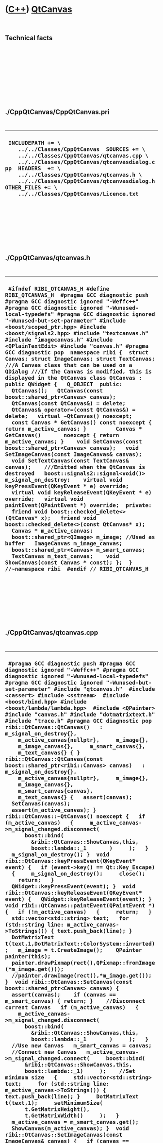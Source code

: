 
 

 

 

 

 

([C++](Cpp.md)) [QtCanvas](CppQtCanvas.md)
============================================

 

Technical facts
---------------

 

 

 

 

 

 

./CppQtCanvas/CppQtCanvas.pri
-----------------------------

 

  ------------------------------------------------------------------------------------------------------------------------------------------------------------------------------------------------------------------------------------------------------------------------------------------------------------------------------------
  ` INCLUDEPATH += \     ../../Classes/CppQtCanvas  SOURCES += \     ../../Classes/CppQtCanvas/qtcanvas.cpp \     ../../Classes/CppQtCanvas/qtcanvasdialog.cpp  HEADERS  += \     ../../Classes/CppQtCanvas/qtcanvas.h \     ../../Classes/CppQtCanvas/qtcanvasdialog.h  OTHER_FILES += \     ../../Classes/CppQtCanvas/Licence.txt`
  ------------------------------------------------------------------------------------------------------------------------------------------------------------------------------------------------------------------------------------------------------------------------------------------------------------------------------------

 

 

 

 

 

./CppQtCanvas/qtcanvas.h
------------------------

 

  ------------------------------------------------------------------------------------------------------------------------------------------------------------------------------------------------------------------------------------------------------------------------------------------------------------------------------------------------------------------------------------------------------------------------------------------------------------------------------------------------------------------------------------------------------------------------------------------------------------------------------------------------------------------------------------------------------------------------------------------------------------------------------------------------------------------------------------------------------------------------------------------------------------------------------------------------------------------------------------------------------------------------------------------------------------------------------------------------------------------------------------------------------------------------------------------------------------------------------------------------------------------------------------------------------------------------------------------------------------------------------------------------------------------------------------------------------------------------------------------------------------------------------------------------------------------------------------------------------------------------------------------------------------------------------------------------------------------------------------------------------------------------------------------------------------------------------------------------------------------------------------
  ` #ifndef RIBI_QTCANVAS_H #define RIBI_QTCANVAS_H  #pragma GCC diagnostic push #pragma GCC diagnostic ignored "-Weffc++" #pragma GCC diagnostic ignored "-Wunused-local-typedefs" #pragma GCC diagnostic ignored "-Wunused-but-set-parameter" #include <boost/scoped_ptr.hpp> #include <boost/signals2.hpp> #include "textcanvas.h" #include "imagecanvas.h" #include <QPlainTextEdit> #include "canvas.h" #pragma GCC diagnostic pop  namespace ribi {  struct Canvas; struct ImageCanvas; struct TextCanvas;  ///A Canvas class that can be used on a QDialog ///If the Canvas is modified, this is displayed in the QtCanvas class QtCanvas : public QWidget {   Q_OBJECT  public:    QtCanvas();   QtCanvas(const boost::shared_ptr<Canvas> canvas);   QtCanvas(const QtCanvas&) = delete;   QtCanvas& operator=(const QtCanvas&) = delete;   virtual ~QtCanvas() noexcept;    const Canvas * GetCanvas() const noexcept { return m_active_canvas; }         Canvas * GetCanvas()       noexcept { return m_active_canvas; }    void SetCanvas(const boost::shared_ptr<Canvas> canvas);   void SetImageCanvas(const ImageCanvas& canvas);   void SetTextCanvas(const TextCanvas& canvas);    ///Emitted when the QtCanvas is destroyed   boost::signals2::signal<void()> m_signal_on_destroy;    virtual void keyPressEvent(QKeyEvent * e) override;   virtual void keyReleaseEvent(QKeyEvent * e) override;   virtual void paintEvent(QPaintEvent *) override;  private:   friend void boost::checked_delete<>(QtCanvas* x);   friend void boost::checked_delete<>(const QtCanvas* x);    Canvas * m_active_canvas;   boost::shared_ptr<QImage> m_image; //Used as buffer   ImageCanvas m_image_canvas;   boost::shared_ptr<Canvas> m_smart_canvas;   TextCanvas m_text_canvas;    void ShowCanvas(const Canvas * const); };  } //~namespace ribi  #endif // RIBI_QTCANVAS_H`
  ------------------------------------------------------------------------------------------------------------------------------------------------------------------------------------------------------------------------------------------------------------------------------------------------------------------------------------------------------------------------------------------------------------------------------------------------------------------------------------------------------------------------------------------------------------------------------------------------------------------------------------------------------------------------------------------------------------------------------------------------------------------------------------------------------------------------------------------------------------------------------------------------------------------------------------------------------------------------------------------------------------------------------------------------------------------------------------------------------------------------------------------------------------------------------------------------------------------------------------------------------------------------------------------------------------------------------------------------------------------------------------------------------------------------------------------------------------------------------------------------------------------------------------------------------------------------------------------------------------------------------------------------------------------------------------------------------------------------------------------------------------------------------------------------------------------------------------------------------------------------------------

 

 

 

 

 

./CppQtCanvas/qtcanvas.cpp
--------------------------

 

  -------------------------------------------------------------------------------------------------------------------------------------------------------------------------------------------------------------------------------------------------------------------------------------------------------------------------------------------------------------------------------------------------------------------------------------------------------------------------------------------------------------------------------------------------------------------------------------------------------------------------------------------------------------------------------------------------------------------------------------------------------------------------------------------------------------------------------------------------------------------------------------------------------------------------------------------------------------------------------------------------------------------------------------------------------------------------------------------------------------------------------------------------------------------------------------------------------------------------------------------------------------------------------------------------------------------------------------------------------------------------------------------------------------------------------------------------------------------------------------------------------------------------------------------------------------------------------------------------------------------------------------------------------------------------------------------------------------------------------------------------------------------------------------------------------------------------------------------------------------------------------------------------------------------------------------------------------------------------------------------------------------------------------------------------------------------------------------------------------------------------------------------------------------------------------------------------------------------------------------------------------------------------------------------------------------------------------------------------------------------------------------------------------------------------------------------------------------------------------------------------------------------------------------------------------------------------------------------------------------------------------------------------------------------------------------------------------------------------------------------------------------------------------------------------------------------------------------------------------------------------------------------------------------------------------------------------------------------------------------------------------------------------------------------------------------------------------------------------------------------------------------------------------------------------------------------------------------------------------------------------------------------------------------------------------------------------------------------------------------------------------------------------------------------------------------------------------------------------------------------------------------------------------------------------------------------------------------------------------------------------------------------------------------------------------------------------------------------------------------------------------------------------------------------------------------------------------------------------------------------------------------------------------------------------------------------------------------------------------------------------------------------------------------------------------------------------------------------------------------------------------------------------------------------------------------------------------------------------------------------------------------------------------------------------------------------------------------------------------------------------------------------------------------------------------------------------------------------------------------------------------------------------------------------------------------------------------------------------------------------------------------------------------------------------------------------------------------------------------------------------------------------------------------------------------
  ` #pragma GCC diagnostic push #pragma GCC diagnostic ignored "-Weffc++" #pragma GCC diagnostic ignored "-Wunused-local-typedefs" #pragma GCC diagnostic ignored "-Wunused-but-set-parameter" #include "qtcanvas.h"  #include <cassert> #include <sstream>  #include <boost/bind.hpp> #include <boost/lambda/lambda.hpp>  #include <QPainter>  #include "canvas.h" #include "dotmatrixtext.h" #include "trace.h" #pragma GCC diagnostic pop  ribi::QtCanvas::QtCanvas()   : m_signal_on_destroy{},     m_active_canvas{nullptr},     m_image{},     m_image_canvas{},     m_smart_canvas{},     m_text_canvas{} { }  ribi::QtCanvas::QtCanvas(const boost::shared_ptr<ribi::Canvas> canvas)   : m_signal_on_destroy{},     m_active_canvas{nullptr},     m_image{},     m_image_canvas{},     m_smart_canvas{canvas},     m_text_canvas{} {   assert(canvas);   SetCanvas(canvas);   assert(m_active_canvas); }  ribi::QtCanvas::~QtCanvas() noexcept {   if (m_active_canvas)   {     m_active_canvas->m_signal_changed.disconnect(       boost::bind(         &ribi::QtCanvas::ShowCanvas,this,         boost::lambda::_1       )     );   }   m_signal_on_destroy(); }  void ribi::QtCanvas::keyPressEvent(QKeyEvent* event) {   if (event->key() == Qt::Key_Escape)   {     m_signal_on_destroy();     close();     return;   }   QWidget::keyPressEvent(event); }  void ribi::QtCanvas::keyReleaseEvent(QKeyEvent* event) {   QWidget::keyReleaseEvent(event); }  void ribi::QtCanvas::paintEvent(QPaintEvent *) {   if (!m_active_canvas)   {     return;   }   std::vector<std::string> text;   for (std::string line: m_active_canvas->ToStrings()) { text.push_back(line); }    DotMatrixText t(text,1,DotMatrixText::ColorSystem::inverted);   m_image = t.CreateImage();    QPainter painter(this);   painter.drawPixmap(rect(),QPixmap::fromImage(*m_image.get()));   //painter.drawImage(rect(),*m_image.get());  }  void ribi::QtCanvas::SetCanvas(const boost::shared_ptr<Canvas> canvas) {   assert(canvas);    if (canvas == m_smart_canvas) { return; }    //Disconnect current Canvas   if (m_active_canvas)   {     m_active_canvas->m_signal_changed.disconnect(       boost::bind(         &ribi::QtCanvas::ShowCanvas,this,         boost::lambda::_1       )     );   }    //Use new Canvas   m_smart_canvas = canvas;    //Connect new Canvas   m_active_canvas->m_signal_changed.connect(     boost::bind(       &ribi::QtCanvas::ShowCanvas,this,       boost::lambda::_1)     );    //Set minimum size   {     std::vector<std::string> text;     for (std::string line: m_active_canvas->ToStrings()) { text.push_back(line); }     DotMatrixText t(text,1);     setMinimumSize(       t.GetMatrixHeight(),       t.GetMatrixWidth()     );   }    m_active_canvas = m_smart_canvas.get();   ShowCanvas(m_active_canvas); }  void ribi::QtCanvas::SetImageCanvas(const ImageCanvas& canvas) {   if (canvas == m_image_canvas) { return; }    //Disconnect current Canvas   if (m_active_canvas)   {     m_active_canvas->m_signal_changed.disconnect(       boost::bind(         &ribi::QtCanvas::ShowCanvas,this,         boost::lambda::_1       )     );   }    //Use new Canvas   m_image_canvas = canvas;   m_active_canvas = &m_image_canvas;    //Connect new Canvas   m_active_canvas->m_signal_changed.connect(     boost::bind(       &ribi::QtCanvas::ShowCanvas,this,       boost::lambda::_1     )   );    //Set minimum size   {     std::vector<std::string> text;     for (std::string line: m_active_canvas->ToStrings()) { text.push_back(line); }     DotMatrixText t(text,1);     setMinimumSize(       t.GetMatrixHeight(),       t.GetMatrixWidth()     );   }    m_active_canvas = m_smart_canvas.get();   ShowCanvas(m_active_canvas); }  void ribi::QtCanvas::SetTextCanvas(const TextCanvas& canvas) {   if (canvas == m_text_canvas) { return; }    //Disconnect current Canvas   if (m_active_canvas)   {     m_active_canvas->m_signal_changed.disconnect(       boost::bind(         &ribi::QtCanvas::ShowCanvas,this,         boost::lambda::_1       )     );   }    //Use new Canvas   m_text_canvas = canvas;   m_active_canvas = &m_text_canvas;    //Connect new Canvas   m_active_canvas->m_signal_changed.connect(     boost::bind(       &ribi::QtCanvas::ShowCanvas,this,       boost::lambda::_1     )   );    //Set minimum size   {     std::vector<std::string> text;     for (std::string line: m_active_canvas->ToStrings()) { text.push_back(line); }     DotMatrixText t(text,1);     setMinimumSize(       t.GetMatrixHeight(),       t.GetMatrixWidth()     );   }    m_active_canvas = m_smart_canvas.get();   ShowCanvas(m_active_canvas); }  void ribi::QtCanvas::ShowCanvas(const Canvas * const) {   repaint(); }`
  -------------------------------------------------------------------------------------------------------------------------------------------------------------------------------------------------------------------------------------------------------------------------------------------------------------------------------------------------------------------------------------------------------------------------------------------------------------------------------------------------------------------------------------------------------------------------------------------------------------------------------------------------------------------------------------------------------------------------------------------------------------------------------------------------------------------------------------------------------------------------------------------------------------------------------------------------------------------------------------------------------------------------------------------------------------------------------------------------------------------------------------------------------------------------------------------------------------------------------------------------------------------------------------------------------------------------------------------------------------------------------------------------------------------------------------------------------------------------------------------------------------------------------------------------------------------------------------------------------------------------------------------------------------------------------------------------------------------------------------------------------------------------------------------------------------------------------------------------------------------------------------------------------------------------------------------------------------------------------------------------------------------------------------------------------------------------------------------------------------------------------------------------------------------------------------------------------------------------------------------------------------------------------------------------------------------------------------------------------------------------------------------------------------------------------------------------------------------------------------------------------------------------------------------------------------------------------------------------------------------------------------------------------------------------------------------------------------------------------------------------------------------------------------------------------------------------------------------------------------------------------------------------------------------------------------------------------------------------------------------------------------------------------------------------------------------------------------------------------------------------------------------------------------------------------------------------------------------------------------------------------------------------------------------------------------------------------------------------------------------------------------------------------------------------------------------------------------------------------------------------------------------------------------------------------------------------------------------------------------------------------------------------------------------------------------------------------------------------------------------------------------------------------------------------------------------------------------------------------------------------------------------------------------------------------------------------------------------------------------------------------------------------------------------------------------------------------------------------------------------------------------------------------------------------------------------------------------------------------------------------------------------------------------------------------------------------------------------------------------------------------------------------------------------------------------------------------------------------------------------------------------------------------------------------------------------------------------------------------------------------------------------------------------------------------------------------------------------------------------------------------------------------------------------------------

 

 

 

 

 

./CppQtCanvas/qtcanvasdialog.h
------------------------------

 

  ------------------------------------------------------------------------------------------------------------------------------------------------------------------------------------------------------------------------------------------------------------------------------------------------------------------------------------------------------------------------------------------------------------------------------------------------------------------------------------------------------------------------------------------------------------------------------------------------------------------------------------------------------------------------------------------------------------------------------------------------------------------------------------------------------------------------------------------------------------------------------------------------------------------------------------------------------------------------------------------------------------------------------------------------------------------------------------------------------------------------------------------------------------------------------------------------------------------------------------------------------------------------------------------------------------------------------------------------------------------------------------------------------------------------------------------------------------------
  ` #ifndef RIBI_QTCANVASDIALOG_H #define RIBI_QTCANVASDIALOG_H  #pragma GCC diagnostic push #pragma GCC diagnostic ignored "-Weffc++" #pragma GCC diagnostic ignored "-Wunused-local-typedefs" #pragma GCC diagnostic ignored "-Wunused-but-set-parameter" #include <boost/checked_delete.hpp> #include <boost/make_shared.hpp> #include <boost/scoped_ptr.hpp> #include <boost/shared_ptr.hpp>  #include "qthideandshowdialog.h" #pragma GCC diagnostic pop   namespace ribi {  struct QtCanvas;  ///QtCanvasDialog makes QtCanvas displayable as a modal dialog class QtCanvasDialog : public QtHideAndShowDialog {   Q_OBJECT  public:   ///qtcanvas will be deleted when this object goes out of scope!   QtCanvasDialog(QtCanvas * const qtcanvas);   QtCanvasDialog(const QtCanvasDialog&) = delete;   QtCanvasDialog& operator=(const QtCanvasDialog&) = delete;    protected:   void keyPressEvent(QKeyEvent *event) override;   void keyReleaseEvent(QKeyEvent *event) override;   void resizeEvent(QResizeEvent *) override;    private:   ~QtCanvasDialog() noexcept;   friend void boost::checked_delete<>(QtCanvasDialog* x);   friend void boost::checked_delete<>(const QtCanvasDialog* x);   friend class boost::detail::sp_ms_deleter<QtCanvasDialog>;   friend class boost::detail::sp_ms_deleter<const QtCanvasDialog>;    QtCanvas * const m_qtcanvas;    void OnQtCanvasDestroy(); };  } //~namespace ribi  #endif // RIBI_QTCANVASDIALOG_H`
  ------------------------------------------------------------------------------------------------------------------------------------------------------------------------------------------------------------------------------------------------------------------------------------------------------------------------------------------------------------------------------------------------------------------------------------------------------------------------------------------------------------------------------------------------------------------------------------------------------------------------------------------------------------------------------------------------------------------------------------------------------------------------------------------------------------------------------------------------------------------------------------------------------------------------------------------------------------------------------------------------------------------------------------------------------------------------------------------------------------------------------------------------------------------------------------------------------------------------------------------------------------------------------------------------------------------------------------------------------------------------------------------------------------------------------------------------------------------

 

 

 

 

 

./CppQtCanvas/qtcanvasdialog.cpp
--------------------------------

 

  ----------------------------------------------------------------------------------------------------------------------------------------------------------------------------------------------------------------------------------------------------------------------------------------------------------------------------------------------------------------------------------------------------------------------------------------------------------------------------------------------------------------------------------------------------------------------------------------------------------------------------------------------------------------------------------------------------------------------------------------------------------------------------------------------------------------------------------------------------------------------------------------------------------------------------------------------------------------------------------------------------------------------------------------------------------------------------------------------------------------------------------------------------------------------------------------------------------------------------------------------------------------------------------------------------------------------------------------------------------------------------------------------------------------------------------------------------------------------------------------------------------------------------------------------------
  ` #include "qtcanvasdialog.h"  #include <cassert>  #pragma GCC diagnostic push #pragma GCC diagnostic ignored "-Weffc++" #pragma GCC diagnostic ignored "-Wunused-local-typedefs" #include <QVBoxLayout>  #include "qtcanvas.h" #include "trace.h" #pragma GCC diagnostic pop  ribi::QtCanvasDialog::QtCanvasDialog(QtCanvas * const qtcanvas)   : m_qtcanvas(qtcanvas) {   assert(!layout());   QLayout * const my_layout = new QVBoxLayout;   my_layout->setMargin(0);   my_layout->setSpacing(0);   my_layout->setContentsMargins(0,0,0,0);   my_layout->addWidget(m_qtcanvas);   m_qtcanvas->setSizePolicy(QSizePolicy::Minimum,QSizePolicy::Minimum);   my_layout->setAlignment(m_qtcanvas,Qt::AlignCenter);   my_layout->setAlignment(my_layout,Qt::AlignCenter);   setLayout(my_layout);    setStyleSheet("QDialog { background-color: rgb(0, 0, 0); }");    m_qtcanvas->m_signal_on_destroy.connect(boost::bind(     &ribi::QtCanvasDialog::OnQtCanvasDestroy,this)   );  }  ribi::QtCanvasDialog::~QtCanvasDialog() noexcept {  }  void ribi::QtCanvasDialog::keyPressEvent(QKeyEvent* event) {   if (event->key() == Qt::Key_Escape)   {     close();     close_me();     return;   }   m_qtcanvas->keyPressEvent(event); }  void ribi::QtCanvasDialog::keyReleaseEvent(QKeyEvent* event) {   m_qtcanvas->keyReleaseEvent(event); }  void ribi::QtCanvasDialog::OnQtCanvasDestroy() {   close_me();   m_show_child = false;   close(); }  void ribi::QtCanvasDialog::resizeEvent(QResizeEvent *) {   m_qtcanvas->setGeometry(rect()); }`
  ----------------------------------------------------------------------------------------------------------------------------------------------------------------------------------------------------------------------------------------------------------------------------------------------------------------------------------------------------------------------------------------------------------------------------------------------------------------------------------------------------------------------------------------------------------------------------------------------------------------------------------------------------------------------------------------------------------------------------------------------------------------------------------------------------------------------------------------------------------------------------------------------------------------------------------------------------------------------------------------------------------------------------------------------------------------------------------------------------------------------------------------------------------------------------------------------------------------------------------------------------------------------------------------------------------------------------------------------------------------------------------------------------------------------------------------------------------------------------------------------------------------------------------------------------

 

 

 

 

 

 

